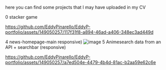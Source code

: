 here you can find some projects that I may have uploaded in my CV 

0 stacker game 
 

https://github.com/EddyPinarello/EddyP-portfolio/assets/149050257/117f31f8-a894-46ad-a406-348ec3ad449d



 4 news-homepage-main responsive)
![image](https://github.com/EddyPinarello/EddyP-portfolio/assets/149050257/72a7308d-bca3-4105-b7c6-9926ba05e231)
5 Animesearch data from an API + searchbar (responsive)

https://github.com/EddyPinarello/EddyP-portfolio/assets/149050257/a7ed504e-4479-4b4d-81ac-b2aa59e62c6e








